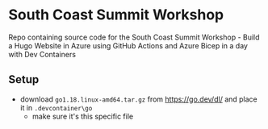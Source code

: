# South Coast Summit Workshop

Repo containing source code for the South Coast Summit Workshop - Build a Hugo Website in Azure using GitHub Actions and Azure Bicep in a day with Dev Containers

## Setup

- download `go1.18.linux-amd64.tar.gz` from https://go.dev/dl/ and place it in `.devcontainer\go`
  - make sure it's this specific file
